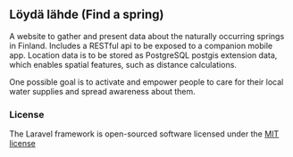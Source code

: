 ## Löydä lähde (Find a spring)

A website to gather and present data about the naturally occurring springs in Finland. Includes a RESTful api to be exposed to 
a companion mobile app. Location data is to be stored as PostgreSQL postgis extension data, which enables spatial features,
such as distance calculations.

One possible goal is to activate and empower people to care for their local
water supplies and spread awareness about them.



### License

The Laravel framework is open-sourced software licensed under the [MIT license](http://opensource.org/licenses/MIT)
